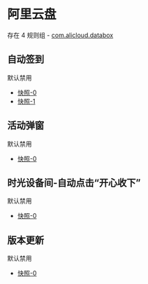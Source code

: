 # 阿里云盘

存在 4 规则组 - [com.alicloud.databox](/src/apps/com.alicloud.databox.ts)

## 自动签到

默认禁用

- [快照-0](https://i.gkd.li/i/12929318)
- [快照-1](https://i.gkd.li/i/13038304)

## 活动弹窗

默认禁用

- [快照-0](https://i.gkd.li/i/13228610)

## 时光设备间-自动点击“开心收下”

默认禁用

- [快照-0](https://i.gkd.li/i/13596924)

## 版本更新

默认禁用

- [快照-0](https://i.gkd.li/i/13806865)
